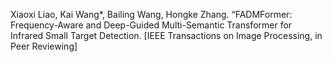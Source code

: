 Xiaoxi Liao, Kai Wang*, Bailing Wang, Hongke Zhang. “FADMFormer: Frequency-Aware and Deep-Guided Multi-Semantic Transformer for Infrared Small Target Detection. [IEEE Transactions on Image Processing, in Peer Reviewing]
